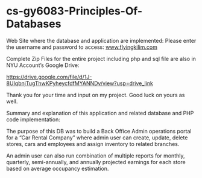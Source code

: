 # cs-gy6083-Principles-Of-Databases
Web Site where the database and application are implemented: Please enter the username and password to access:
      www.flyingkilim.com

Complete Zip Files for the entire project including php and sql file are also in NYU Account’s Google Drive: 

https://drive.google.com/file/d/1J-8UIqbnjTugThwKPyheycfdfMYANNDv/view?usp=drive_link

Thank you for your time and input on my project. Good luck on yours as well. 

Summary and explanation of this application and related database and PHP code implementation:

  The purpose of this DB was to build a Back Office Admin operations portal for a “Car Rental Company” where admin user can create, update, delete  stores, cars and employees and assign inventory to related branches. 
  
  An admin user can also run combination of multiple reports  for monthly, quarterly, semi-annually, and annually projected earnings for each store based on average occupancy estimation. 
